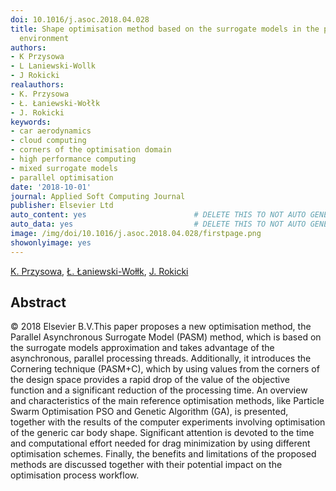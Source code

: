 ```yaml
---
doi: 10.1016/j.asoc.2018.04.028
title: Shape optimisation method based on the surrogate models in the parallel asynchronous
  environment
authors:
- K Przysowa
- L Laniewski-Wollk
- J Rokicki
realauthors:
- K. Przysowa
- Ł. Łaniewski-Wołłk
- J. Rokicki
keywords:
- car aerodynamics
- cloud computing
- corners of the optimisation domain
- high performance computing
- mixed surrogate models
- parallel optimisation
date: '2018-10-01'
journal: Applied Soft Computing Journal
publisher: Elsevier Ltd
auto_content: yes                        # DELETE THIS TO NOT AUTO GENERATE CONTENT
auto_data: yes                           # DELETE THIS TO NOT AUTO GENERATE METADATA
image: /img/doi/10.1016/j.asoc.2018.04.028/firstpage.png
showonlyimage: yes
---
```

[K. Przysowa](https://www.scopus.com/authid/detail.uri?authorId=57202228786), [Ł. Łaniewski-Wołłk](https://www.scopus.com/authid/detail.uri?authorId=56719775800), [J. Rokicki](https://www.scopus.com/authid/detail.uri?authorId=7004344535)

## Abstract
© 2018 Elsevier B.V.This paper proposes a new optimisation method, the Parallel Asynchronous Surrogate Model (PASM) method, which is based on the surrogate models approximation and takes advantage of the asynchronous, parallel processing threads. Additionally, it introduces the Cornering technique (PASM+C), which by using values from the corners of the design space provides a rapid drop of the value of the objective function and a significant reduction of the processing time. An overview and characteristics of the main reference optimisation methods, like Particle Swarm Optimisation PSO and Genetic Algorithm (GA), is presented, together with the results of the computer experiments involving optimisation of the generic car body shape. Significant attention is devoted to the time and computational effort needed for drag minimization by using different optimisation schemes. Finally, the benefits and limitations of the proposed methods are discussed together with their potential impact on the optimisation process workflow.
